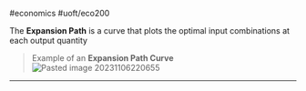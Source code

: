#economics #uoft/eco200 

The **Expansion Path** is a curve that plots the optimal input combinations at each output quantity

> Example of an **Expansion Path Curve**  
> 	![Pasted image 20231106220655](Pasted%20image%2020231106220655.png)

---
